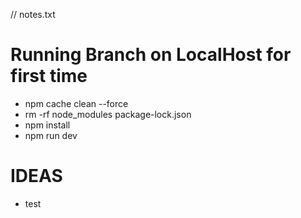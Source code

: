 // notes.txt

# Running Branch on LocalHost for first time
* npm cache clean --force
* rm -rf node_modules package-lock.json
* npm install
* npm run dev

# IDEAS
- test
